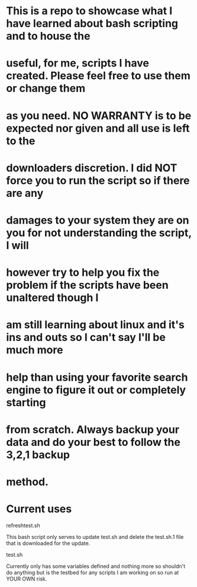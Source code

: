 # This is a repo to showcase what I have learned about bash scripting and to house the
# useful, for me, scripts I have created. Please feel free to use them or change them
# as you need. NO WARRANTY is to be expected nor given and all use is left to the
# downloaders discretion. I did NOT force you to run the script so if there are any
# damages to your system they are on you for not understanding the script, I will
# however try to help you fix the problem if the scripts have been unaltered though I
# am still learning about linux and it's ins and outs so I can't say I'll be much more
# help than using your favorite search engine to figure it out or completely starting
# from scratch. Always backup your data and do your best to follow the 3,2,1 backup
# method.

# Current uses

refreshtest.sh

This bash script only serves to update test.sh and delete the test.sh.1 file that is 
downloaded for the update.

test.sh

Currently only has some variables defined and nothing more so shouldn't do anything but
is the testbed for any scripts I am working on so run at YOUR OWN risk.
